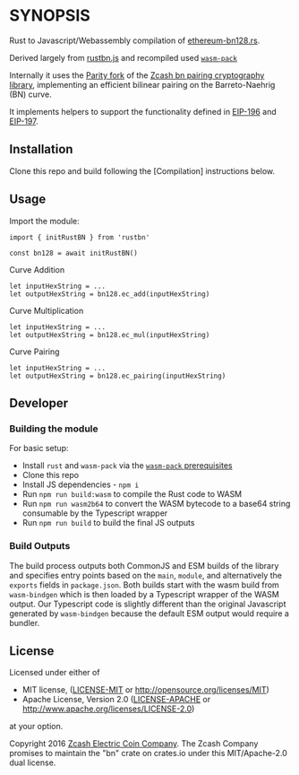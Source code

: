 # SYNOPSIS 
Rust to Javascript/Webassembly compilation of [ethereum-bn128.rs](https://github.com/ewasm/ethereum-bn128.rs).

Derived largely from [rustbn.js](https://github.com/ethereumjs/rustbn.js) and recompiled used [`wasm-pack`](https://rustwasm.github.io/docs/wasm-pack/introduction.html)

Internally it uses the [Parity fork](https://github.com/paritytech/bn) of the [Zcash bn
pairing cryptography library](https://github.com/zcash/bn), implementing an efficient bilinear pairing on the Barreto-Naehrig (BN) curve. 

It implements helpers to support the functionality defined in [EIP-196](https://eips.ethereum.org/EIPS/eip-196) and [EIP-197](https://eips.ethereum.org/EIPS/eip-197).

## Installation

Clone this repo and build following the [Compilation] instructions below.

## Usage

Import the module:

```
import { initRustBN } from 'rustbn'

const bn128 = await initRustBN()
```

Curve Addition

```
let inputHexString = ...
let outputHexString = bn128.ec_add(inputHexString)
```

Curve Multiplication

```
let inputHexString = ...
let outputHexString = bn128.ec_mul(inputHexString)
```

Curve Pairing
```
let inputHexString = ...
let outputHexString = bn128.ec_pairing(inputHexString)
```

## Developer

### Building the module

For basic setup:

- Install `rust` and `wasm-pack` via the [`wasm-pack` prerequisites](https://rustwasm.github.io/docs/wasm-pack/prerequisites/index.html)
- Clone this repo
- Install JS dependencies - `npm i`
- Run `npm run build:wasm` to compile the Rust code to WASM
- Run `npm run wasm2b64` to convert the WASM bytecode to a base64 string consumable by the Typescript wrapper
- Run `npm run build` to build the final JS outputs

### Build Outputs

The build process outputs both CommonJS and ESM builds of the library and specifies entry points based on the `main`, `module`, and alternatively the `exports` fields in `package.json`. Both builds start with the wasm build from `wasm-bindgen` which is then loaded by a Typescript wrapper of the WASM output.  Our Typescript code is slightly different than the original Javascript generated by `wasm-bindgen` because the default ESM output would require a bundler.  

## License

Licensed under either of

 * MIT license, ([LICENSE-MIT](LICENSE-MIT) or http://opensource.org/licenses/MIT)
 * Apache License, Version 2.0 ([LICENSE-APACHE](LICENSE-APACHE) or http://www.apache.org/licenses/LICENSE-2.0)

at your option.

Copyright 2016 [Zcash Electric Coin Company](https://z.cash/). The Zcash Company promises to maintain the "bn" crate on crates.io under this MIT/Apache-2.0 dual license.
 
